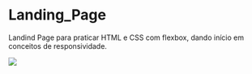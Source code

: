 # Landing_Page

<p> Landind Page para praticar HTML e CSS com flexbox, dando início em conceitos de responsividade.</p>
<img src="https://user-images.githubusercontent.com/104142714/176815715-b3f5ce48-9ccb-4687-8bc1-ca74602765a3.png">
